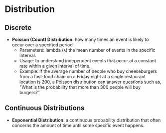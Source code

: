 # Distribution

## Discrete

- **Poisson (Count) Distribution**: how many times an event is likely to occur over a specified period
  - Parameters: lambda (`λ`) the mean number of events in the specific interval.
  - Usage: to understand independent events that occur at a constant rate within a given interval of time.
  - Example: if the average number of people who buy cheeseburgers from a fast-food chain on a Friday night at a single restaurant location is 200, a Poisson distribution can answer questions such as, "What is the probability that more than 300 people will buy burgers?"

## Continuous Distributions

- **Exponential Distribution**: a continuous probability distribution that often concerns the amount of time until some specific event happens.
